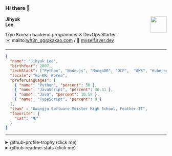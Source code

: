 ### Hi there 👋
<a href="https://litt.ly/wh3nilvyou">
<img src="https://github.githubassets.com/images/mona-loading-default.gif" width="50px" align="right">
</a>

**Jihyuk\
Lee.**

17yo Korean backend programmer & DevOps Starter.\
:envelope: mailto:wh3n_gg@kakao.com
/
:link: [myself.sver.dev](https://myself.sver.dev)

---

```json
{
  "name": "Jihyuk Lee",
  "birthYear": 2007,
  "techStack": ["Python", "Node.js", "MongoDB", "OCP",  "AWS", "Kubernetes"],
  "locale": "ko-KR, Korea",
  "preferLanguages": [
    { "name": "Python", "percent": 50 },
    { "name": "JavaScript", "percent": 30.41 },
    { "name": "Java", "percent": 10.59 },
    { "name": "TypeScript", "percent": 9 }
  ],
  "team" : "Gwangju Software Meister High School, Feather-IT",
  "favorite": {
    "cat": "🐈"
  }
}
```
---
<details>
  <summary>github-profile-trophy (click me)</summary>
  
![](https://github-profile-trophy.vercel.app/?username=sverdev&row=1&column=8&theme=nord)
  
</details>
<details>
  <summary>github-readme-stats (click me)</summary>
  
<!--START_SECTION:waka-->
![Code Time](http://img.shields.io/badge/Code%20Time-167%20hrs%201%20min-blue)

![Lines of code](https://img.shields.io/badge/%EC%A0%80%EB%8A%94%20%EC%97%AC%ED%83%9C%EA%B9%8C%EC%A7%80%20-154.2%20thousand%20%EC%A4%84%EC%9D%98%20%EC%BD%94%EB%93%9C%EB%A5%BC%20%EC%9E%91%EC%84%B1%ED%96%88%EC%96%B4%EC%9A%94.-blue)

**저는 저녁형 인간이에요. 🦉** 

```text
🌞 아침                     35 commits          ███░░░░░░░░░░░░░░░░░░░░░░   12.92 % 
🌆 낮　                     64 commits          ██████░░░░░░░░░░░░░░░░░░░   23.62 % 
🌃 저녁                     119 commits         ███████████░░░░░░░░░░░░░░   43.91 % 
🌙 밤　                     53 commits          █████░░░░░░░░░░░░░░░░░░░░   19.56 % 
```


📊 **저는 이번주를 이렇게 시간을 보냈어요.** 

```text
🕑︎ Timezone: Asia/Seoul

💬 프로그래밍 언어들: 
YAML                     6 hrs 16 mins       ████████░░░░░░░░░░░░░░░░░   32.16 % 
TypeScript               5 hrs 59 mins       ████████░░░░░░░░░░░░░░░░░   30.68 % 
JavaScript               3 hrs 26 mins       ████░░░░░░░░░░░░░░░░░░░░░   17.61 % 
Markdown                 1 hr 30 mins        ██░░░░░░░░░░░░░░░░░░░░░░░   07.75 % 
Docker                   54 mins             █░░░░░░░░░░░░░░░░░░░░░░░░   04.68 % 

🔥 에디터들: 
VS Code                  19 hrs 30 mins      █████████████████████████   100.00 % 

💻 운영 체제들: 
Windows                  19 hrs 30 mins      █████████████████████████   100.00 % 
```


 Last Updated on 25/11/2023 18:37:35 UTC
<!--END_SECTION:waka-->

</details>

</div>

